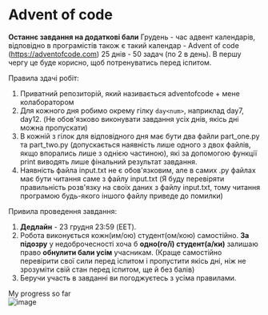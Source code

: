 # Advent of code

**Останнє завдання на додаткові бали**
Грудень - час адвент календарів, відповідно в програмістів також є такий календар - Advent of code (https://adventofcode.com)
25 днів - 50 задач (по 2 в день). В першу чергу це буде корисно, щоб потренуватись перед іспитом.

Правила здачі робіт:
1. Приватний репозиторій, який називається adventofcode + мене колаборатором
2. Для кожного дня робимо окрему гілку `day<num>`, наприклад day7, day12. (Не обов'язково виконувати завдання усіх днів, якісь дні можна пропускати)
3. В кожній з гілок для відповідного дня має бути два файли part_one.py та part_two.py (допускається наявність лише одного з двох файлів, якщо впорались лише з однією частиною), які за допомогою функції print виводять лише фінальний результат завдання. 
4. Наявність файла input.txt не є обов'язковим, але в самих .py файлах має бути читання саме з файлу input.txt (Я буду перевіряти правильність розв'язку на своїх даних з файлу input.txt, тому читання програмою будь-якого іншого файлу приведе до помилки)
 
Привила проведення завдання:
1. **Дедлайн** - 23 грудня 23:59 (EET).
2. Робота виконується кожн(им/ою) студент(ом/кою) самостійно. **За підозру** у недоброчесності хоча б **одно(го/ї) студент(а/ки)** залишаю право **обнулити бали усім** учасникам. (Краще самостійно перевірити свої сили перед іспитом і пропустити якісь дні, ніж не зрозуміти свій стан перед іспитом, ще й без балів)
3. Беручи участь в завданні ви погоджуєтесь з усіма правилами.

My progress so far\
![image](https://user-images.githubusercontent.com/24274121/208183109-a140b4b5-0f79-482d-93ad-be51d8d90100.png)
